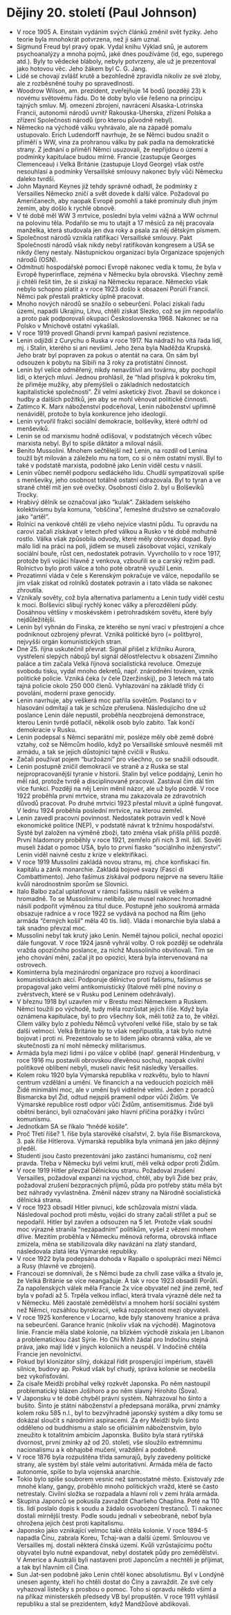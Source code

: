 # Dějiny 20. století (Paul Johnson)
* V roce 1905 A. Einstain vydáním svých článků změnil svět fyziky. Jeho teorie byla mnohokrát potvrzena, než ji sám uznal.
* Sigmund Freud byl pravý opak. Vydal knihu Výklad snů, je autorem psychoanalýzy a mnoha pojmů, jaké dnes používáme (id, ego, superego atd.). Byly to vědecké bláboly, nebyly potvrzeny, ale už je prezentoval jako hotovou věc. Jeho žákem byl C. G. Jang.
* Lidé se chovají zvlášť krutě a bezohledně zpravidla nikoliv ze své zloby, ale z rozběsněné touhy po spravedlnosti.
* Woodrow Wilson, am. prezident, zveřejňuje 14 bodů (později 23) k novému světovému řádu. Do té doby bylo vše řešeno na principu tajných smluv. Mj. omezení zbrojení, navrácení Alsaska-Lotrinska Francii, autonomii národů uvnitř Rakouska-Uherska, zřízení Polska a zřízení Společnosti národů (pro kterou původně nebyl).
* Německo na východě válku vyhrávalo, ale na západě pomalu ustupovalo. Erich Ludendorff navrhuje, že se Němci budou snažit o příměří s WW, vina za prohranou válku by pak padla na demokratické strany. Z jednání o příměří Němci usuzovali, že nepřijdou o území a podmínky kapitulace budou mírné. Francie (zastupuje Georges Clemenceau) i Velká Británie (zastupuje Lloyd George) však ostře nesouhlasí a podmínky Versaillské smlouvy nakonec byly vůči Německu daleko tvrdší.
* John Maynard Keynes již tehdy správně odhadl, že podmínky z Versailles Německo zničí a svět dovede k další válce. Požadoval po Američanech, aby naopak Evropě pomohli a také prominuly dluh jiným zemím, aby došlo k rychlé obnově.
* V té době měl WW 3 mrtvice, poslední byla velmi vážná a WW ochrnul na polovinu těla. Podařilo se mu to utajit a 17 měsíců za něj pracovala manželka, která studovala jen dva roky a psala za něj dětským písmem.
* Společnost národů vznikla ratifikací Versaillské smlouvy. Pakt Společnosti národů však nikdy nebyl ratifikován kongresem a USA se nikdy členy nestaly. Nástupnickou organizací byla Organizace spojených národů (OSN).
* Odmítnutí hospodářské pomoci Evropě nakonec vedla k tomu, že byla v Evropě hyperinflace, zejména v Německu byla obrovská. Všechny země ji chtěli řešit tím, že si získají na Německu reparace. Německo však nebylo schopno platit a v roce 1923 došlo k obsazení Porúří Francií. Němci pak přestali prakticky úplně pracovat.
* Mnoho nových národů se snažilo o sebeurčení. Polaci získali řadu území, napadli Ukrajinu, Litvu, chtěli získat Slezko, což se jim nepodařilo a proto pak podporovali okupaci Československa 1968. Nakonec se na Polsko v Mnichově ostatní vykašlali.
* V roce 1919 provedl Ghandí první kampaň pasivní rezistence.
* Lenin odjíždí z Curychu o Ruska v roce 1917. Na nádraží ho vítá řada lidí, mj. i Stalin, kterého si ani nevšiml. Jeho žena byla Naděžda Krupská. Jeho bratr byl popraven za pokus o atentát na cara. On sám byl odsouzen k pobytu na Sibiři na 3 roky za protistátní činnost.
* Lenin byl velice odměřený, nikdy nenavštívil ani továrnu, aby pochopil lidi, o kterých mluví. Jednou prohlásil, že “hlad přispívá k pokroku tím, že přiměje mužíky, aby přemýšleli o základních nedostatcích kapitalistické společnosti”. Žil velmi asketický život. Zbavil se dokonce i hudby a dalších požitků, jen aby se mohl věnovat politické činnosti.
* Zatímco K. Marx náboženství podceňoval, Lenin náboženství upřímně nenáviděl, protože to byla konkurence jeho ideologii.
* Lenin vytvořil frakci sociální demokracie, bolševiky, které odtrhl od menševiků. 
* Lenin se od marxismu hodně odlišoval, v podstatných věcech vůbec marxista nebyl. Byl to spíše diktátor a miloval násilí.
* Benito Mussolini. Mnohem sečtělejší než Lenin, na rozdíl od Lenina toužíl být milován a záleželo mu na tom, co si o něm ostatní myslí. Byl to také v podstatě marxista, podobně jako Lenin viděl cestu v násilí.
* Lenin vůbec neměl podporu sedláckého lidu. Chudší sympatizovali spíše s menševiky, jeho osobnost totálně ostatní odrazovala. Byl to tyran a ve straně chtěl mít jen své ovečky. Osobností číslo 2. byl u Bolševiků Trocky.
* Hrabivý dělník se označoval jako “kulak”. Základem selského kolektivismu byla komuna, “obščina”, řemeslné družstvo se označovalo jako “artěl”.
* Rolníci na venkově chtěli ze všeho nejvíce vlastní půdu. Tu opravdu na carovi začali získávat v letech před válkou a Rusko v té době mohutně rostlo. Válka však způsobila odvody, které měly obrovský dopad. Bylo málo lidí na práci na poli, jídlem se museli zásobovat vojáci, vznikaly sociální bouře, růst cen, nedostatek potravin. Vyvrcholilo to v roce 1917, protože byli vojáci hlavně z venkova, vzbouřili se a carský režim padl. Rolnictvo bylo proti válce a toho poté obratně využil Lenin.
* Prozatimní vláda v čele s Kerenským pokračuje ve válce, nepodařilo se jim však získat od rolníků dostatek potravin a i tato vláda se nakonec zhroutila. 
* Vznikaly sověty, což byla alternativa parlamentu a Lenin tudy viděl cestu k moci. Bolševici slibují rychlý konec války a přerozdělení půdy. Dosáhnou většiny v moskévském i petrohradském sovětu, které byly nejdůležitější. 
* Lenin byl vyhnán do Finska, ze kterého se nyní vrací v přestrojení a chce podniknout ozbrojený převrat. Vzniká politické byro (= politbyro), nejvyšší orgán komunistických stran.
* Dne 25. října uskutečnil převrat. Signál přišel z křižníku Aurora, vystřelení slepých nábojů byl signál dělostřelectvu k obsazení Zimního paláce a tím začala Velká říjnová socialistická revoluce. Omezuje svobodu tisku, vydal mnoho dekretů, např. znárodnění továren, vznik politické policie. Vzniká čeka (v čele Dzeržinskij), po 3 letech má tato tajná policie okolo 250 000 členů. Vyhlazování na základě třídy či povolání, moderní praxe genocidy.
* Lenin navrhuje, aby veškerá moc patřila sovětům. Poslanci to v hlasování odmítají a tak je schůze přerušena. Následujícího dne už poslance Lenin dále nepustil, proběhla neozbrojená demonstrace, kterou Lenin tvrdě potlačil, několik osob bylo zabito. Tak končí demokracie v Rusku.
* Lenin podepsal s Němci separátní mír, posléze měly obě země dobré vztahy, což se Němcům hodilo, když po Versaillské smlouvě nesměli mít armádu, a tak se jejich důstojníci tajně cvičili v Rusku.
* Začali používat pojem “buržoázní” pro všechno, co se snažili odsoudit.
* Lenin postupně zničil demokracii ve straně a z Ruska se stal nejpropracovanější tyranie v historii. Stalin byl velice poddajný, Lenin ho měl rád, protože tvrdě a disciplinovaně pracoval. Zastával čím dál tím více funkcí. Později na něj Lenin měnil názor, ale už bylo pozdě. V roce 1922 proběhla první mrtvice, strana mu zakazovala ze zdravotních důvodů pracovat. Po druhé mrtvici 1923 přestal mluvit a úplně fungovat. V lednu 1924 proběhla poslední mrtvice, na kterou zemřel.
* Lenin zavedl pracovní povinnost. Nedostatek potravin vedl k Nové ekonomické politice (NEP), v podstatě návrat k tržnímu hospodářství. Systé byl založen na výměně zboží, tato změna však přišla příliš pozdě. První hladomory proběhly v roce 1921, zemřelo při nich 3 mil. lidí. Sověti museli žádat o pomoc USA, bylo to první fiasko “sociálního inženýrství”. Lenin viděl naivně cestu z krize v elektrifikaci.
* V roce 1919 Mussolini zakládá novou stranu, mj. chce konfiskaci fin. kapitálu a zánik monarchie. Zakládá bojové svazy (Fasci di Combattimento). Jeho fašimus získával podporu nejprve na severu Itálie kvůli národnostním sporům se Slovnici.
* Italo Balbo začal uplatňovat v rámci fašismu násilí ve velkém a hromadně. To se Mussolinimu nelíbilo, ale musel nakonec hromadné násilí podpořit výměnou za titul duce. Postupně jeho soukromá armáda obsazuje radnice a v roce 1922 se vydává na pochod na Řím (jeho armáda “černých košil” měla 40 tis. lidí). Vláda i monarchie byla slabá a tak snadno převzal moc. 
* Mussolini nebyl tak krutý jako Lenin. Neměl tajnou policii, nechal opozici dále fungovat. V roce 1924 jasně vyhrál volby. O rok později se odehrála vražda opozičního poslance, za nichž Mussoliniho obviňovali. Tím se jeho chování mění, začal jít po opozici, která byla intervenovaná na ostrovech.
* Kominterna byla mezinárodní organizace pro rozvoj a koordinaci komunistickách akcí. Podporuje dělnictvo proti fašismu, fašismus se propagoval jako velmi antikomuistický (Italové měli plné noviny o zvěrstvech, které se v Rusku pod Leninem odehrávaly).
* V březnu 1918 byl uzavřen mír v Brestu mezi Německem a Ruskem. Němci toužili po východě, tudy měla rozrůstat jejich říše. Když byla oznámena kapitulace, byl to pro všechny šok, měli totiž za to, že vítězí. Cílem války bylo z pohledu Němců vytvoření velké říše, stalo by se tak další velmocí. Velká Británie by to však nepřipustila, a tak bylo nutné bojovat i proti ní. Prezentovalo se to lidem jako obranná válka, ale ve skutečnosti za ní mohl německý militarismus.
* Armáda byla mezi lidmi i po válce v oblibě (např. generál Hindenburg, v roce 1916 mu postavili obrovskou dřevěnou sochu), naopak civilní politikové oblíbení nebyli, museli navíc řešit následky Versailles.
* Kolem roku 1920 byla Výmarská republika v rozkvětu, bylo to hlavní centrum vzdělání a umění. Ve financích a na vedoucích pozicích měli Židé minimální moc, ale v umění byli viditelné velmi. Jeden z poradců Bismarcka byl Žid, odtud nejspíš pramenil odpor vůči Židům. Ve Výmarské republice rostl odpor vůči Židům, antisemitismus. Žídé byli obětní beránci, byli označováni jako hlavní příčina porážky i tvůrci komunismu.
* Jednotkám SA se říkalo “hnědé košile”.
* Proč Třetí říše? 1. říše byla starověké císařství, 2. byla říše Bismarckova, 3. pak říše Hitlerova. Výmarská republika byla vnímaná jen jako dějinný předěl.
* Studenti jsou často prezentováni jako zastánci humanismu, což není pravda. Třeba v Německu byli velmi krutí, měli velká odpor proti Židům.
* V roce 1919 Hitler převzal Dělnickou stranu. Požadoval zrušení Versailles, požadoval expanzi na východ, chtěl, aby byli Židé bez práv, požadoval zrušení bezpracných příjmů, půda pro potřeby státu měla být bez náhrady vyvlastněna. Změnil název strany na Národně socialistická dělnická strana. 
* V roce 1923 obsadil Hitler pivnuci, kde schůzovala místní vláda. Následoval pochod proti městu, vojáci do strany začali střílet a puč se nepodařil. Hitler byl zavřen a odsouzen na 5 let. Protože však soudní moc výrazně stranila “nezápadním” politikům, vyšel z vězení mnohem dříve. Mezitím proběhla v Německu měnová reforma, obrovská inflace zmizela, měna se stabilizovala díky navázání na zlatý standard, následovala zlatá léta Výmarské republiky.
* V roce 1922 byla podepsána dohoda v Rapallo o spolupráci mezi Němci a Rusy (hlavně ve zbrojení).
* Francouzi se domnívali, že s Němci bude za chvíli zase válka a štvalo je, že Velká Británie se více neangažuje. A tak v roce 1923 obsadili Porůří. Za napolenských válek měla Francie 2x více obyvatel než jiné země, teď byla v pořadí až 5. Trpěla velkou inflací, která trvala výrazně déle než ta v Německu. Měli zaostalé zemědělství a mnohem horší sociální systém než Němci, rozsáhlou byrokracii, velká rozpolcenost mezi obyvateli.
* V roce 1925 konference v Locarno, kde byly stanoveny hranice a práva na sebeurčení. Garance hranic (nikoliv však na východě). Maginotova linie. Francie měla slabé kolonie, na blízkém východě získala jen Libanon a problematickou část Sýrie. Ho Chi Minh žádal pro Indočínu stejná práva, jako mají lidé v jiných koloniích a neuspěl. V Indočíně chtěla Francie jen nevolnictví.
* Pokud byl klonizátor silný, dokázal řídit prosperující impérium, stavěli silnice, budovy ap. Pokud však byl chudý, správa kolonie se neobešla bez vykořisťování.
* Za císaře Meidži probíhal velký rozkvět Japonska. Po něm nastoupil problematický blázen Jošihoro a po něm slavný Hirohito (Šova).
* V Japonsku v té době chyběl právní systém. Nahrazoval ho šínto a bušito. Šinto je státní náboženství a předepsaná morálka, první známky kolem roku 585 n.l., byl to bezvýhradně japonský systém a díky tomu se dokázal sloučit s národními aspiracemi. Za éry Meidži bylo šinto odděleno od buddhismu a stalo se oficiálním náboženstvím, bylo zneužito k totalitním ambicím Japonska. Bušito byla stará rytířská dvornost, první zmínky až od 20. století, vše sloužilo extrémnímu nacionalismu a k obhajobě mučení, vraždění a podobně. 
* V roce 1876 byla rozpuštěna třída samurajů, byly zavedeny politické strany, ale systém byl stále velmi autoritativní. Armáda měla de facto autonomie, spíše to byla vojenská anarchie. 
* Tokio bylo spíše souborem vesnic než samostatné město. Existovaly zde mnohé klany, gangy, proběhlo mnoho politických vražd, které se často netrestaly. Civilní složka se rozpadala a hlavní roli v zemi hrála armáda.
* Skupina Japonců se pokusila zavraždit Charlieho Chaplina. Poté na 110 tis. lidí poslalo dopis k soudu a žádalo osvobození trestanců. Ti nakonec dostali mírnější tresty. Podle soudu jednali v sebeobraně, neboť byla ohrožena jejich čest proti kapitalismu.
* Japonsko jako vznikající velmoc také chtěla kolonie. V roce 1894-5 napadla Čínu, zabrala Koreu, Tchaj-wan a další území. Smlouvou ve Versailles mj. dostali některá čínská území. Kvůli vzrůstajícímu počtu obyvatel bylo nutné expandovat, nebyl dostatek půdy pro zemědělství. V Americe a Austrálii byli nastaveni proti Japoncům a nechtěli je příjímat, a tak byl hlavním cíl Čína.
* Sun Jat-sen podobně jako Lenin chtěl konec absolutismu. Byl v Londýně unesen agenty, kteří ho chtěli dostat do Číny a zavraždit. Ze své cely vyhazoval lístečky s prosbou o pomoc. Toho si opravdu někdo všiml a na příkaz ministerskéh předsedy VB byl propuštěn. V roce 1911 vyhlásil republiku a stal se prezidentem, když Mandžůové abdikovali.

